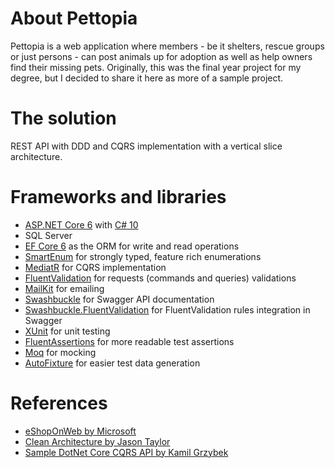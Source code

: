 # About Pettopia
Pettopia is a web application where members - be it shelters, rescue groups or just persons - can post animals up for adoption as well as help owners find their missing pets.
Originally, this was the final year project for my degree, but I decided to share it here as more of a sample project.

# The solution
REST API with DDD and CQRS implementation with a vertical slice architecture.

# Frameworks and libraries
* [ASP.NET Core 6](https://docs.microsoft.com/en-us/aspnet/core/introduction-to-aspnet-core?view=aspnetcore-6.0) with [C# 10](https://docs.microsoft.com/en-us/dotnet/csharp/whats-new/csharp-10)
* SQL Server
* [EF Core 6](https://docs.microsoft.com/en-us/ef/core/what-is-new/ef-core-6.0/whatsnew) as the ORM for write and read operations
* [SmartEnum](https://github.com/ardalis/SmartEnum) for strongly typed, feature rich enumerations
* [MediatR](https://github.com/jbogard/MediatR) for CQRS implementation
* [FluentValidation](https://github.com/FluentValidation/FluentValidation) for requests (commands and queries) validations
* [MailKit](https://github.com/jstedfast/MailKit) for emailing
* [Swashbuckle](https://github.com/domaindrivendev/Swashbuckle.AspNetCore) for Swagger API documentation
* [Swashbuckle.FluentValidation](https://github.com/micro-elements/MicroElements.Swashbuckle.FluentValidation) for FluentValidation rules integration in Swagger
* [XUnit](https://github.com/xunit/xunit) for unit testing
* [FluentAssertions](https://github.com/fluentassertions/fluentassertions) for more readable test assertions
* [Moq](https://github.com/moq/moq4) for mocking
* [AutoFixture](https://github.com/AutoFixture/AutoFixture) for easier test data generation

# References
* [eShopOnWeb by Microsoft](https://github.com/dotnet-architecture/eShopOnWeb)
* [Clean Architecture by Jason Taylor](https://github.com/jasontaylordev/CleanArchitecture)
* [Sample DotNet Core CQRS API by Kamil Grzybek](https://github.com/kgrzybek/sample-dotnet-core-cqrs-api)
